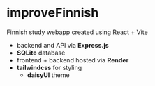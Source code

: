 # improveFinnish

Finnish study webapp created using React + Vite

- backend and API via **Express.js**
- **SQLite** database
- frontend + backend hosted via **Render**
- **tailwindcss** for styling
  - **daisyUI** theme
